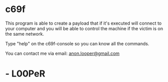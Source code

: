 # c69f
This program is able to create a payload that if it's executed will connect to your computer and you will be able to control the machine if the victim is on the same network.

Type "help" on the c69f-console so you can know all the commands.

You can contact me via email: anon.looper@gmail.com

# - L00PeR
